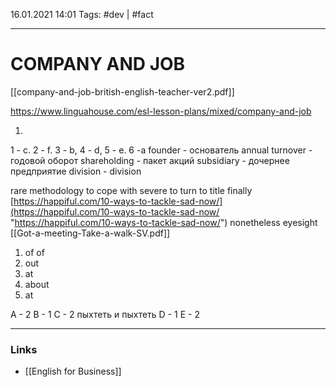 16.01.2021  14:01
Tags: #dev  | #fact 
____

# COMPANY AND JOB
[[company-and-job-british-english-teacher-ver2.pdf]]

https://www.linguahouse.com/esl-lesson-plans/mixed/company-and-job

1.
1 - c. 2 - f. 3 - b, 4 - d, 5 - e. 6 -a 
founder - основатель
annual turnover - годовой оборот
shareholding - пакет акций
subsidiary - дочернее предприятие
division -  division 




rare
methodology
to cope with
severe
to turn to
title
finally
[https://happiful.com/10-ways-to-tackle-sad-now/](https://happiful.com/10-ways-to-tackle-sad-now/ "https://happiful.com/10-ways-to-tackle-sad-now/")
nonetheless
eyesight
[[Got-a-meeting-Take-a-walk-SV.pdf]]

1) of of
2) out
3) at
4) about
6) at

A - 2
B - 1
C - 2 пыхтеть и пыхтеть
D - 1
E - 2


____ 
### Links
- [[English for Business]]